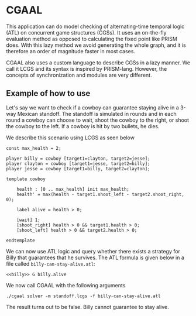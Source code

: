 # CGAAL

This application can do model checking of alternating-time temporal logic (ATL) on concurrent game structures (CGSs).
It uses an on-the-fly evaluation method as opposed to calculating the fixed point like PRISM does.
With this lazy method we avoid generating the whole graph, and it is therefore an order of magnitude faster in most cases.

CGAAL also uses a custom language to describe CGSs in a lazy manner. We call it LCGS and
its syntax is inspired by PRISM-lang. However, the concepts of synchronization and modules are very different.  

## Example of how to use

Let's say we want to check if a cowboy can guarantee staying alive in a 3-way Mexican standoff.
The standoff is simulated in rounds and in each round a cowboy can choose to wait, shoot the cowboy to the right, or shoot the cowboy to the left.
If a cowboy is hit by two bullets, he dies.

We describe this scenario using LCGS as seen below

```
const max_health = 2;

player billy = cowboy [target1=clayton, target2=jesse];
player clayton = cowboy [target1=jesse, target2=billy];
player jesse = cowboy [target1=billy, target2=clayton];

template cowboy

    health : [0 .. max_health] init max_health;
    health' = max(health - target1.shoot_left - target2.shoot_right, 0);

    label alive = health > 0;

    [wait] 1;
    [shoot_right] health > 0 && target1.health > 0;
    [shoot_left] health > 0 && target2.health > 0;

endtemplate
```

We can now use ATL logic and query whether there exists a strategy for Billy that guarantees that he survives.
The ATL formula is given below in a file called `billy-can-stay-alive.atl`:

```
<<billy>> G billy.alive
```

We now call CGAAL with the following arguments

```
./cgaal solver -m standoff.lcgs -f billy-can-stay-alive.atl
```

The result turns out to be false. Billy cannot guarantee to stay alive.
